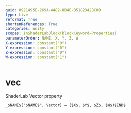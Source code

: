 ```yaml
---
guid: 0921495E-269A-4482-8B4E-B5182342BC0D
type: Live
reformat: True
shortenReferences: True
categories: unity
scopes: InShaderLabBlock(blockKeyword=Properties)
parameterOrder: NAME, X, Y, Z, W
X-expression: constant("0")
Y-expression: constant("0")
Z-expression: constant("0")
W-expression: constant("1")
---
```


# vec

ShaderLab Vector property

```
_$NAME$("$NAME$", Vector) = ($X$, $Y$, $Z$, $W$)$END$
```